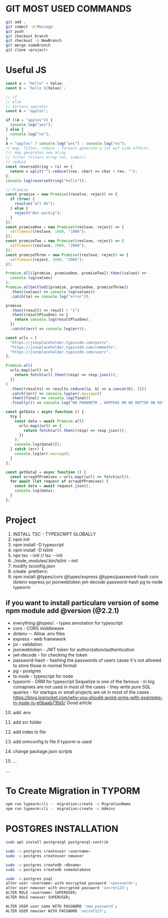 # GIT MOST USED COMMANDS

```bash
git add .
git commit -m'Message'
git push
git checkout branch
git checkout -b NewBranch
git merge someBranch
git clone <project>
```

# Useful JS

```js
const a = "Hello" + Value;
const b = `hello ${Value}`;

// if
// else
// ternary operator
const A = "apples";

if ((A = "apples")) {
  console.log("yes");
} else {
  console.log("no");
}
A = "apples" ? console.log("yes") : console.log("no");
// map, filter, reduce - foreach generate a lot oof side effects
/// map generates new array
// filter filters array (el, index)\
// reduce
const reverseString = (s) => {
  return s.split("").reduce((rev, char) => char + rev, "");
};
console.log(reverseString("hello"));

// Promise
const promise = new Promise((resolve, reject) => {
  if (true) {
    resolve("all Ok");
  } else {
    reject("Not workig");
  }
});
const promiseOne = new Promise((reslove, reject) => {
  setTimeout(reslove, 1000, "1000");
});
const promiseTwo = new Promise((reslove, reject) => {
  setTimeout(reslove, 2000, "2000");
});
const promiseThree = new Promise((reslove, reject) => {
  setTimeout(reject, 2000, "2000");
});

Promise.all([promise, promiseOne, promiseTwo]).then((values) =>
  console.log(values)
);
Promise.allSettled([promise, promiseOne, promiseThree])
  .then((values) => console.log(values))
  .catch((e) => console.log("error"));

promise
  .then((result) => result + "1")
  .then((resultPlusOne) => {
    return console.log(resultPlusOne);
  })
  .catch((err) => console.log(err));

const urls = [
  "https://jsonplaceholder.typicode.com/posts",
  "https://jsonplaceholder.typicode.com/comments",
  "https://jsonplaceholder.typicode.com/users",
];

Promise.all(
  urls.map((url) => {
    return fetch(url).then((resp) => resp.json());
  })
)
  .then((results) => results.reduce((a, b) => a.concat(b), []))
  .catch((err) => console.log(err.message))
  .then((final) => console.log(final))
  .finally(() => console.log("NO PARAMETR , HAPPENS ON NO MATTER ON RESULT"));

const getData = async function () {
  try {
    const data = await Promise.all(
      urls.map((url) => {
        return fetch(url).then((resp) => resp.json());
      })
    );
    console.log(data[0]);
  } catch (err) {
    console.log(err.message);
  }
};

const getData2 = async function () {
  const arrayOfPromises = urls.map((url) => fetch(url));
  for await (let request of arrayOfPromises) {
    const data = await request.json();
    console.log(data);
  }
};
```

# Project

1.  INSTALL TSC - TYPESCRIPT GLOBALLY
2.  npm init
3.  npm install -D typescript
4.  npm install -D tslint
5.  npx tsc --init // tsc --init
6.  ./node_modules/.bin/tslint --init
7.  modify tsconfig.json
8.  create .prettierrc
9.  npm install @types/cors @types/express @types/password-hash cors dotenv express joi jsonwebtoken jwt-decode password-hash pg ts-node typeorm

## if you want to install particulare version of some npm module add @version (@2.2.1)

- everything @types/. - types annotation for typescript
- cors - CORS middleware
- dotenv -- Allow .env files
- express - web framework
- joi - validation
- jsonwebtoken - JWT token for authorization/authentication
- jwt-decode - for checking the token
- password-hash - hashing the passwords of users cause it's not allowed to store those in normal format
- pg - postgres
- ts-node - typescript for node
- typeorm - ORM for typescript Sequelize is one of the famous - in big comapnies are not used in most of the cases - they write pure SQL queries - for startups or small projects are ok in most of the cases . https://blog.logrocket.com/why-you-should-avoid-orms-with-examples-in-node-js-e0baab73fa5/ Good article

10. add .env
11. add src folder
12. add index.ts file
13. add ormconfig.ts file if typorm is used

14. change package.json scripts
15. ...

...

# To Create Migration in TYPORM

```bash
npm run typeorm:cli -- migration:create -n MigrationName
npm run typeorm:cli -- migration:create -n Admins

```

# POSTGRES INSTALLATION

```bash
sudo apt install postgresql postgresql-contrib

sudo -u postgres createuser <username>
sudo -u postgres createuser newuser

sudo -u postgres createdb <dbname>
sudo -u postgres createdb somedatabase

sudo -u postgres psql
alter user <username> with encrypted password '<password>';
alter user newuser with encrypted password 'secret123';
ALTER ROLE <username> SUPERUSER;
ALTER ROLE newuser SUPERUSER;

ALTER USER user_name WITH PASSWORD 'new_password';
ALTER USER newuser WITH PASSWORD 'secret123';
```